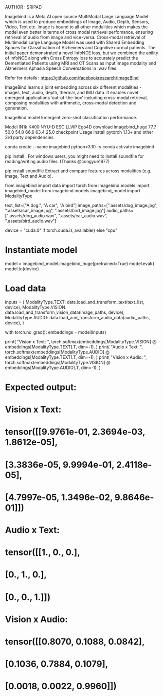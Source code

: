 AUTHOR : SRIPAD

Imagebind is a Meta AI open source MultiModal Large Language Model which is used to produce embeddings of Image, Audio, Depth, Sensors, Video, Text etc. Image is bound to all other 
modalities which makes the model even better in terms of cross modal retrieval perfomance, ensuring retrieval of audio from image and vice-versa.
Cross-modal retrieval of Multimodal Large Language Model was used with Shared Embedding Spaces for Classification of Alzheimers and Cognitive normal patients.
The initial paper demonstrated a novel InfoNCE loss, but we combined the ability of InfoNCE along with Cross Entropy loss to accurately predict the Dementiated Patients
using MRI and CT Scans as input image modality and Alzheimers Aphasia Speech Conversations in .wav files.

Refer for details : https://github.com/facebookresearch/ImageBind

ImageBind learns a joint embedding across six different modalities - images, text, audio, depth, thermal, and IMU data. It enables novel emergent applications ‘out-of-the-box’ including cross-modal retrieval, composing modalities with arithmetic, cross-modal detection and generation.

ImageBind model
Emergent zero-shot classification performance.

Model	IN1k	K400	NYU-D	ESC	LLVIP	Ego4D	download
imagebind_huge	77.7	50.0	54.0	66.9	63.4	25.0	checkpoint
Usage
Install pytorch 1.13+ and other 3rd party dependencies.

conda create --name imagebind python=3.10 -y
conda activate imagebind

pip install .
For windows users, you might need to install soundfile for reading/writing audio files. (Thanks @congyue1977)

pip install soundfile
Extract and compare features across modalities (e.g. Image, Text and Audio).

from imagebind import data
import torch
from imagebind.models import imagebind_model
from imagebind.models.imagebind_model import ModalityType

text_list=["A dog.", "A car", "A bird"]
image_paths=[".assets/dog_image.jpg", ".assets/car_image.jpg", ".assets/bird_image.jpg"]
audio_paths=[".assets/dog_audio.wav", ".assets/car_audio.wav", ".assets/bird_audio.wav"]

device = "cuda:0" if torch.cuda.is_available() else "cpu"

# Instantiate model
model = imagebind_model.imagebind_huge(pretrained=True)
model.eval()
model.to(device)

# Load data
inputs = {
    ModalityType.TEXT: data.load_and_transform_text(text_list, device),
    ModalityType.VISION: data.load_and_transform_vision_data(image_paths, device),
    ModalityType.AUDIO: data.load_and_transform_audio_data(audio_paths, device),
}

with torch.no_grad():
    embeddings = model(inputs)

print(
    "Vision x Text: ",
    torch.softmax(embeddings[ModalityType.VISION] @ embeddings[ModalityType.TEXT].T, dim=-1),
)
print(
    "Audio x Text: ",
    torch.softmax(embeddings[ModalityType.AUDIO] @ embeddings[ModalityType.TEXT].T, dim=-1),
)
print(
    "Vision x Audio: ",
    torch.softmax(embeddings[ModalityType.VISION] @ embeddings[ModalityType.AUDIO].T, dim=-1),
)

# Expected output:
#
# Vision x Text:
# tensor([[9.9761e-01, 2.3694e-03, 1.8612e-05],
#         [3.3836e-05, 9.9994e-01, 2.4118e-05],
#         [4.7997e-05, 1.3496e-02, 9.8646e-01]])
#
# Audio x Text:
# tensor([[1., 0., 0.],
#         [0., 1., 0.],
#         [0., 0., 1.]])
#
# Vision x Audio:
# tensor([[0.8070, 0.1088, 0.0842],
#         [0.1036, 0.7884, 0.1079],
#         [0.0018, 0.0022, 0.9960]])
